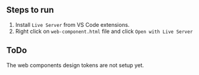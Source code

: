 ## Steps to run
1. Install `Live Server` from VS Code extensions.
2. Right click on `web-component.html` file and click `Open with Live Server`

## ToDo
The web components design tokens are not setup yet.